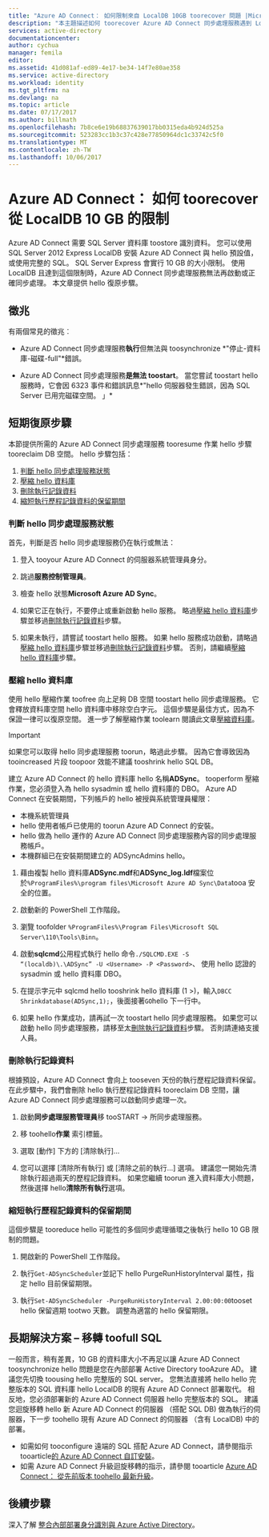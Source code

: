 ```yaml
---
title: "Azure AD Connect： 如何限制來自 LocalDB 10GB toorecover 問題 |Microsoft 文件"
description: "本主題描述如何 toorecover Azure AD Connect 同步處理服務遇到 LocalDB 10 GB 時限制問題。"
services: active-directory
documentationcenter: 
author: cychua
manager: femila
editor: 
ms.assetid: 41d081af-ed89-4e17-be34-14f7e80ae358
ms.service: active-directory
ms.workload: identity
ms.tgt_pltfrm: na
ms.devlang: na
ms.topic: article
ms.date: 07/17/2017
ms.author: billmath
ms.openlocfilehash: 7b8ce6e19b68837639017bb0315eda4b924d525a
ms.sourcegitcommit: 523283cc1b3c37c428e77850964dc1c33742c5f0
ms.translationtype: MT
ms.contentlocale: zh-TW
ms.lasthandoff: 10/06/2017
---
```

# <a name="azure-ad-connect-how-toorecover-from-localdb-10-gb-limit"></a>Azure AD Connect： 如何 toorecover 從 LocalDB 10 GB 的限制
Azure AD Connect 需要 SQL Server 資料庫 toostore 識別資料。 您可以使用 SQL Server 2012 Express LocalDB 安裝 Azure AD Connect 與 hello 預設值，或使用完整的 SQL。 SQL Server Express 會實行 10 GB 的大小限制。 使用 LocalDB 且達到這個限制時，Azure AD Connect 同步處理服務無法再啟動或正確同步處理。 本文章提供 hello 復原步驟。

## <a name="symptoms"></a>徵兆
有兩個常見的徵兆︰

* Azure AD Connect 同步處理服務**執行**但無法與 toosynchronize *"停止-資料庫-磁碟-full"*錯誤。

* Azure AD Connect 同步處理服務**是無法 toostart**。 當您嘗試 toostart hello 服務時，它會因 6323 事件和錯誤訊息*"hello 伺服器發生錯誤，因為 SQL Server 已用完磁碟空間。 」*

## <a name="short-term-recovery-steps"></a>短期復原步驟
本節提供所需的 Azure AD Connect 同步處理服務 tooresume 作業 hello 步驟 tooreclaim DB 空間。 hello 步驟包括：
1. [判斷 hello 同步處理服務狀態](#determine-the-synchronization-service-status)
2. [壓縮 hello 資料庫](#shrink-the-database)
3. [刪除執行記錄資料](#delete-run-history-data)
4. [縮短執行歷程記錄資料的保留期間](#shorten-retention-period-for-run-history-data)

### <a name="determine-hello-synchronization-service-status"></a>判斷 hello 同步處理服務狀態
首先，判斷是否 hello 同步處理服務仍在執行或無法：

1. 登入 tooyour Azure AD Connect 的伺服器系統管理員身分。

2. 跳過**服務控制管理員**。

3. 檢查 hello 狀態**Microsoft Azure AD Sync**。


4. 如果它正在執行，不要停止或重新啟動 hello 服務。 略過[壓縮 hello 資料庫](#shrink-the-database)步驟並移過[刪除執行記錄資料](#delete-run-history-data)步驟。

5. 如果未執行，請嘗試 toostart hello 服務。 如果 hello 服務成功啟動，請略過[壓縮 hello 資料庫](#shrink-the-database)步驟並移過[刪除執行記錄資料](#delete-run-history-data)步驟。 否則，請繼續[壓縮 hello 資料庫](#shrink-the-database)步驟。

### <a name="shrink-hello-database"></a>壓縮 hello 資料庫
使用 hello 壓縮作業 toofree 向上足夠 DB 空間 toostart hello 同步處理服務。 它會釋放資料庫空間 hello 資料庫中移除空白字元。 這個步驟是最佳方式，因為不保證一律可以復原空間。 進一步了解壓縮作業 toolearn 閱讀此文章[壓縮資料庫](https://msdn.microsoft.com/library/ms189035.aspx)。

> [!IMPORTANT]
> 如果您可以取得 hello 同步處理服務 toorun，略過此步驟。 因為它會導致因為 tooincreased 片段 toopoor 效能不建議 tooshrink hello SQL DB。

建立 Azure AD Connect 的 hello 資料庫 hello 名稱**ADSync**。 tooperform 壓縮作業，您必須登入為 hello sysadmin 或 hello 資料庫的 DBO。 Azure AD Connect 在安裝期間，下列帳戶的 hello 被授與系統管理員權限：
* 本機系統管理員
* hello 使用者帳戶已使用的 toorun Azure AD Connect 的安裝。
* hello 做為 hello 運作的 Azure AD Connect 同步處理服務內容的同步處理服務帳戶。
* 本機群組已在安裝期間建立的 ADSyncAdmins hello。

1. 藉由複製 hello 資料庫**ADSync.mdf**和**ADSync_log.ldf**檔案位於`%ProgramFiles%\program files\Microsoft Azure AD Sync\Data`tooa 安全的位置。

2. 啟動新的 PowerShell 工作階段。

3. 瀏覽 toofolder `%ProgramFiles%\Program Files\Microsoft SQL Server\110\Tools\Binn`。

4. 啟動**sqlcmd**公用程式執行 hello 命令`./SQLCMD.EXE -S “(localdb)\.\ADSync” -U <Username> -P <Password>`、 使用 hello 認證的 sysadmin 或 hello 資料庫 DBO。

5. 在提示字元中 sqlcmd hello tooshrink hello 資料庫 (1 >)，輸入`DBCC Shrinkdatabase(ADSync,1);`，後面接著`GO`hello 下一行中。

6. 如果 hello 作業成功，請再試一次 toostart hello 同步處理服務。 如果您可以啟動 hello 同步處理服務，請移至太[刪除執行記錄資料](#delete-run-history-data)步驟。 否則請連絡支援人員。

### <a name="delete-run-history-data"></a>刪除執行記錄資料
根據預設，Azure AD Connect 會向上 tooseven 天份的執行歷程記錄資料保留。 在此步驟中，我們會刪除 hello 執行歷程記錄資料 tooreclaim DB 空間，讓 Azure AD Connect 同步處理服務可以啟動同步處理一次。

1.  啟動**同步處理服務管理員**移 tooSTART → 所同步處理服務。

2.  移 toohello**作業** 索引標籤。

3.  選取 [動作] 下方的 [清除執行]...

4.  您可以選擇 [清除所有執行] 或 [清除之前的執行...]**<date>** 選項。 建議您一開始先清除執行超過兩天的歷程記錄資料。 如果您繼續 toorun 進入資料庫大小問題，然後選擇 hello**清除所有執行**選項。

### <a name="shorten-retention-period-for-run-history-data"></a>縮短執行歷程記錄資料的保留期間
這個步驟是 tooreduce hello 可能性的多個同步處理循環之後執行 hello 10 GB 限制的問題。

1. 開啟新的 PowerShell 工作階段。

2. 執行`Get-ADSyncScheduler`並記下 hello PurgeRunHistoryInterval 屬性，指定 hello 目前保留期限。

3. 執行`Set-ADSyncScheduler -PurgeRunHistoryInterval 2.00:00:00`tooset hello 保留週期 tootwo 天數。 調整為適當的 hello 保留期限。

## <a name="long-term-solution--migrate-toofull-sql"></a>長期解決方案 – 移轉 toofull SQL
一般而言，稍有差異，10 GB 的資料庫大小不再足以讓 Azure AD Connect toosynchronize hello 問題是您在內部部署 Active Directory tooAzure AD。 建議您先切換 toousing hello 完整版的 SQL server。 您無法直接將 hello hello 完整版本的 SQL 資料庫 hello LocalDB 的現有 Azure AD Connect 部署取代。 相反地，您必須部署新的 Azure AD Connect 伺服器 hello 完整版本的 SQL。 建議您迴旋移轉 hello 新 Azure AD Connect 的伺服器 （搭配 SQL DB) 做為執行的伺服器，下一步 toohello 現有 Azure AD Connect 的伺服器 （含有 LocalDB) 中的部署。 
* 如需如何 tooconfigure 遠端的 SQL 搭配 Azure AD Connect，請參閱指示 tooarticle[的 Azure AD Connect 自訂安裝](https://docs.microsoft.com/azure/active-directory/connect/active-directory-aadconnect-get-started-custom)。
* 如需 Azure AD Connect 升級迴旋移轉的指示，請參閱 tooarticle [Azure AD Connect： 從先前版本 toohello 最新升級](https://docs.microsoft.com/azure/active-directory/connect/active-directory-aadconnect-upgrade-previous-version#swing-migration)。

## <a name="next-steps"></a>後續步驟
深入了解 [整合內部部署身分識別與 Azure Active Directory](active-directory-aadconnect.md)。
